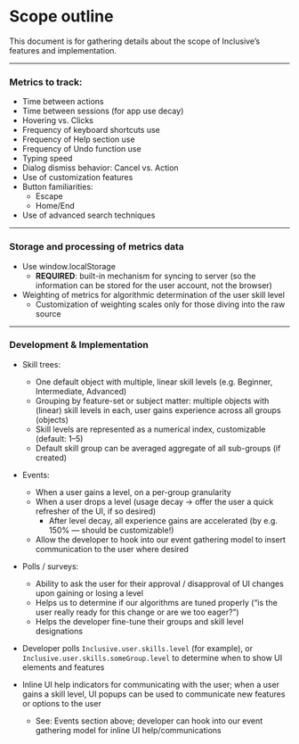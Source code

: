 # Scope outline

This document is for gathering details about the scope of Inclusive’s features and implementation.

---

### Metrics to track:

* Time between actions
* Time between sessions (for app use decay)
* Hovering vs. Clicks
* Frequency of keyboard shortcuts use
* Frequency of Help section use
* Frequency of Undo function use
* Typing speed
* Dialog dismiss behavior: Cancel vs. Action
* Use of customization features
* Button familiarities:
    * Escape
    * Home/End
* Use of advanced search techniques

---

### Storage and processing of metrics data

* Use window.localStorage
    * **REQUIRED**: built-in mechanism for syncing to server (so the information can be stored for the user account, not the browser)
* Weighting of metrics for algorithmic determination of the user skill level
    * Customization of weighting scales only for those diving into the raw source

---

### Development & Implementation

* Skill trees:
    * One default object with multiple, linear skill levels (e.g. Beginner, Intermediate, Advanced)
    * Grouping by feature-set or subject matter: multiple objects with (linear) skill levels in each, user gains experience across all groups (objects)
    * Skill levels are represented as a numerical index, customizable (default: 1–5)
    * Default skill group can be averaged aggregate of all sub-groups (if created)

* Events:
    * When a user gains a level, on a per-group granularity
    * When a user drops a level (usage decay -> offer the user a quick refresher of the UI, if so desired)
        * After level decay, all experience gains are accelerated (by e.g. 150% — should be customizable!)
    * Allow the developer to hook into our event gathering model to insert communication to the user where desired

* Polls / surveys:
    * Ability to ask the user for their approval / disapproval of UI changes upon gaining or losing a level
    * Helps us to determine if our algorithms are tuned properly (“is the user really ready for this change or are we too eager?”)
    * Helps the developer fine-tune their groups and skill level designations

* Developer polls `Inclusive.user.skills.level` (for example), or `Inclusive.user.skills.someGroup.level` to determine when to show UI elements and features

* Inline UI help indicators for communicating with the user; when a user gains a skill level, UI popups can be used to communicate new features or options to the user
    * See: Events section above; developer can hook into our event gathering model for inline UI help/communications